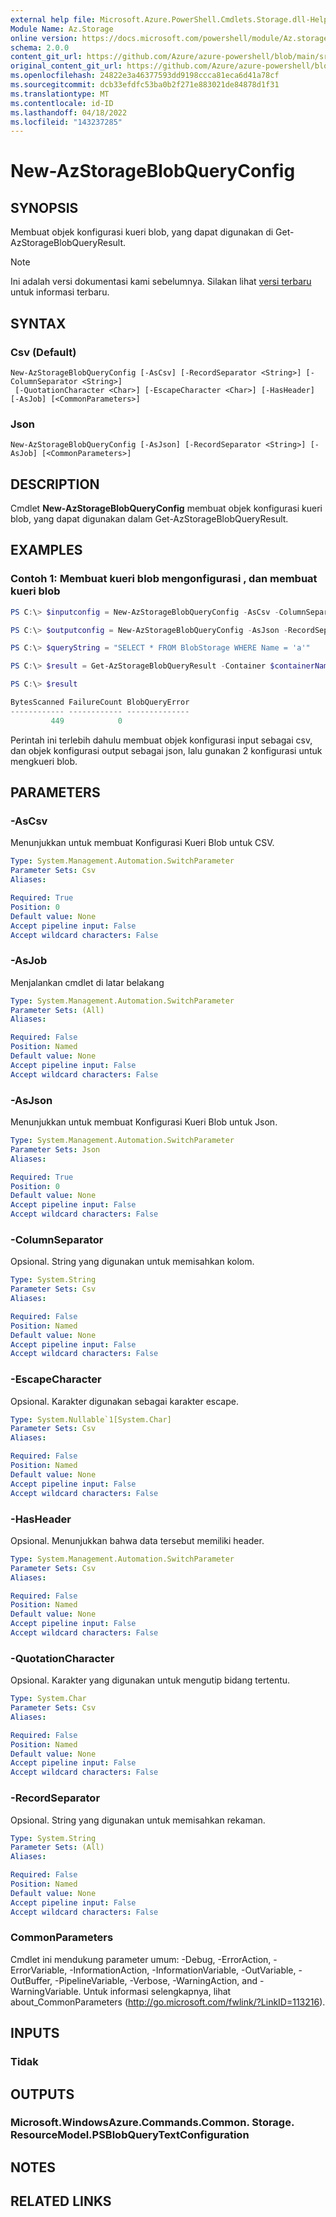 ```yaml
---
external help file: Microsoft.Azure.PowerShell.Cmdlets.Storage.dll-Help.xml
Module Name: Az.Storage
online version: https://docs.microsoft.com/powershell/module/Az.storage/new-azstorageblobqueryconfig
schema: 2.0.0
content_git_url: https://github.com/Azure/azure-powershell/blob/main/src/Storage/Storage.Management/help/New-AzStorageBlobQueryConfig.md
original_content_git_url: https://github.com/Azure/azure-powershell/blob/main/src/Storage/Storage.Management/help/New-AzStorageBlobQueryConfig.md
ms.openlocfilehash: 24822e3a46377593dd9198ccca81eca6d41a78cf
ms.sourcegitcommit: dcb33efdfc53ba0b2f271e883021de84878d1f31
ms.translationtype: MT
ms.contentlocale: id-ID
ms.lasthandoff: 04/18/2022
ms.locfileid: "143237285"
---
```

# New-AzStorageBlobQueryConfig

## SYNOPSIS
Membuat objek konfigurasi kueri blob, yang dapat digunakan di Get-AzStorageBlobQueryResult.

> [!NOTE]
>Ini adalah versi dokumentasi kami sebelumnya. Silakan lihat [versi terbaru](/powershell/module/az.storage/new-azstorageblobqueryconfig) untuk informasi terbaru.

## SYNTAX

### Csv (Default)
```
New-AzStorageBlobQueryConfig [-AsCsv] [-RecordSeparator <String>] [-ColumnSeparator <String>]
 [-QuotationCharacter <Char>] [-EscapeCharacter <Char>] [-HasHeader] [-AsJob] [<CommonParameters>]
```

### Json
```
New-AzStorageBlobQueryConfig [-AsJson] [-RecordSeparator <String>] [-AsJob] [<CommonParameters>]
```

## DESCRIPTION
Cmdlet **New-AzStorageBlobQueryConfig** membuat objek konfigurasi kueri blob, yang dapat digunakan dalam Get-AzStorageBlobQueryResult.

## EXAMPLES

### Contoh 1: Membuat kueri blob mengonfigurasi , dan membuat kueri blob
```powershell
PS C:\> $inputconfig = New-AzStorageBlobQueryConfig -AsCsv -ColumnSeparator "," -QuotationCharacter """" -EscapeCharacter "\" -RecordSeparator "`n" -HasHeader

PS C:\> $outputconfig = New-AzStorageBlobQueryConfig -AsJson -RecordSeparator "`n" 

PS C:\> $queryString = "SELECT * FROM BlobStorage WHERE Name = 'a'"

PS C:\> $result = Get-AzStorageBlobQueryResult -Container $containerName -Blob $blobName -QueryString $queryString -ResultFile "c:\resultfile.json" -InputTextConfiguration $inputconfig -OutputTextConfiguration $outputconfig -Context $ctx

PS C:\> $result

BytesScanned FailureCount BlobQueryError
------------ ------------ --------------
         449            0
```

Perintah ini terlebih dahulu membuat objek konfigurasi input sebagai csv, dan objek konfigurasi output sebagai json, lalu gunakan 2 konfigurasi untuk mengkueri blob.

## PARAMETERS

### -AsCsv
Menunjukkan untuk membuat Konfigurasi Kueri Blob untuk CSV.

```yaml
Type: System.Management.Automation.SwitchParameter
Parameter Sets: Csv
Aliases:

Required: True
Position: 0
Default value: None
Accept pipeline input: False
Accept wildcard characters: False
```

### -AsJob
Menjalankan cmdlet di latar belakang

```yaml
Type: System.Management.Automation.SwitchParameter
Parameter Sets: (All)
Aliases:

Required: False
Position: Named
Default value: None
Accept pipeline input: False
Accept wildcard characters: False
```

### -AsJson
Menunjukkan untuk membuat Konfigurasi Kueri Blob untuk Json.

```yaml
Type: System.Management.Automation.SwitchParameter
Parameter Sets: Json
Aliases:

Required: True
Position: 0
Default value: None
Accept pipeline input: False
Accept wildcard characters: False
```

### -ColumnSeparator
Opsional.
String yang digunakan untuk memisahkan kolom.

```yaml
Type: System.String
Parameter Sets: Csv
Aliases:

Required: False
Position: Named
Default value: None
Accept pipeline input: False
Accept wildcard characters: False
```

### -EscapeCharacter
Opsional.
Karakter digunakan sebagai karakter escape.

```yaml
Type: System.Nullable`1[System.Char]
Parameter Sets: Csv
Aliases:

Required: False
Position: Named
Default value: None
Accept pipeline input: False
Accept wildcard characters: False
```

### -HasHeader
Opsional.
Menunjukkan bahwa data tersebut memiliki header.

```yaml
Type: System.Management.Automation.SwitchParameter
Parameter Sets: Csv
Aliases:

Required: False
Position: Named
Default value: None
Accept pipeline input: False
Accept wildcard characters: False
```

### -QuotationCharacter
Opsional.
Karakter yang digunakan untuk mengutip bidang tertentu.

```yaml
Type: System.Char
Parameter Sets: Csv
Aliases:

Required: False
Position: Named
Default value: None
Accept pipeline input: False
Accept wildcard characters: False
```

### -RecordSeparator
Opsional.
String yang digunakan untuk memisahkan rekaman.

```yaml
Type: System.String
Parameter Sets: (All)
Aliases:

Required: False
Position: Named
Default value: None
Accept pipeline input: False
Accept wildcard characters: False
```

### CommonParameters
Cmdlet ini mendukung parameter umum: -Debug, -ErrorAction, -ErrorVariable, -InformationAction, -InformationVariable, -OutVariable, -OutBuffer, -PipelineVariable, -Verbose, -WarningAction, and -WarningVariable. Untuk informasi selengkapnya, lihat about_CommonParameters (http://go.microsoft.com/fwlink/?LinkID=113216).

## INPUTS

### Tidak

## OUTPUTS

### Microsoft.WindowsAzure.Commands.Common. Storage. ResourceModel.PSBlobQueryTextConfiguration

## NOTES

## RELATED LINKS
